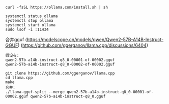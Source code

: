 ```shell
curl -fsSL https://ollama.com/install.sh | sh
```

```shell
systemctl status ollama
systemctl stop ollama
systemctl start ollama
sudo lsof -i :11434
```

合并gguf
(https://modelscope.cn/models/qwen/Qwen2-57B-A14B-Instruct-GGUF)
(https://github.com/ggerganov/llama.cpp/discussions/6404)

```shell
假设有:
qwen2-57b-a14b-instruct-q8_0-00001-of-00002.gguf
qwen2-57b-a14b-instruct-q8_0-00002-of-00002.gguf

git clone https://github.com/ggerganov/llama.cpp
cd llama.cpp
make
合并:
./llama-gguf-split --merge qwen2-57b-a14b-instruct-q8_0-00001-of-00002.gguf qwen2-57b-a14b-instruct-q8_0.gguf
```

